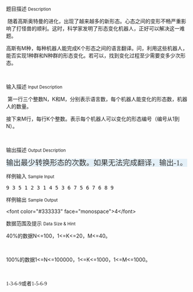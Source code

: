 <div class="panel panel-default">
<div class="area-title">
<span>
题目描述
<small>Description</small>
</span></div>
<div class="panel-body">

<p style="font-family: 'Helvetica Neue', Helvetica, Arial, sans-serif;"> <span style="">随着高斯奥特曼的进化，出现了越来越多的新形态。心态之间的变形不畅严重影响了打怪兽的顺利。这时，科学家发明了形态变化机器人，正好可以解决这一难题。</span></p><p>高斯有M种，每种机器人能完成K个形态之间的语言翻译。问，利用这些机器人，能否实现1种群和N种群的形态变化。若可以，找到变化过程至少需要变多少次形态。</p><p><br></p>

</div>
</div>

<div class="panel panel-default">
<div class="area-title">
<span>
输入描述
<small>Input Description</small>
</span></div>
<div class="panel-body">
<p style="font-family: 'Helvetica Neue', Helvetica, Arial, sans-serif;"> <span style="">第一行三个整数</span><span style="">N</span><span style="">，</span><span style="">K</span><span style="">和</span><span style="">M</span><span style="">，分别表示语言数，每个机器人能变化的形态数，机器人的数量。</span></p><p>接下来M行，每行K个整数。表示每个机器人可以变化的形态编号（编号从1到N）。</p><p><br></p>

</div>
</div>
<div  class="panel panel-default">
<div class="area-title">
<span>
输出描述
<small>Output Description</small>
</span></div>
<div class="panel-body">

<p><span style="color: rgb(51, 51, 51); font-family: &#39;Times New Roman&#39;; font-size: 20px; line-height: 24px; text-indent: 28px; background-color: rgb(228, 240, 248);">输出最少转换形态的次数。如果无法完成翻译，输出-1。</span></p>

</div>
</div>


<div class="panel panel-default">
<div class="area-title">
<span>
样例输入
<small>Sample Input</small>
</span></div>
<div class="panel-body">
<p><span style="font-family: monospace;">9 3 5
1 2 3
1 4 5
3 6 7
5 6 7
6 8 9</span></p>

</div>
</div>

<div class="panel panel-default">
<div class="area-title">
<span>
样例输出
<small>Sample Output</small>
</span></div>
<div class="panel-body">
<p>&lt;font color="#333333" face="monospace"&gt;<span style="">4</span>&lt;/font&gt;</p>

</div>
</div>

<div class="panel panel-default">
<div class="area-title">
<span>
数据范围及提示
<small>Data Size & Hint</small>
</span></div>
<div class="panel-body">
<p>40%的数据N&lt;=100，1&lt;=K&lt;=20，M&lt;=40。</p><p><br style="font-family: 'Times New Roman';"></p><p>100%的数据1&lt;=N&lt;=100000，1&lt;=K&lt;=1000，1&lt;=M&lt;=1000。</p><p><br></p><p><span style="font-family: 'Times New Roman';">1-3-6-9或者1-5-6-9</span></p><p><br></p>
</div>
</div>